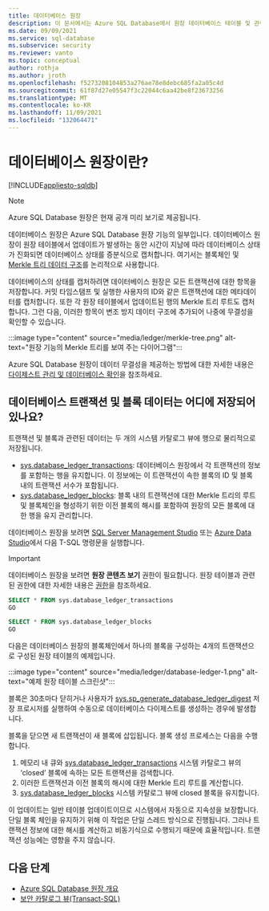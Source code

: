 ```yaml
---
title: 데이터베이스 원장
description: 이 문서에서는 Azure SQL Database에서 원장 데이터베이스 테이블 및 관련 보기에 대한 정보를 제공합니다.
ms.date: 09/09/2021
ms.service: sql-database
ms.subservice: security
ms.reviewer: vanto
ms.topic: conceptual
author: rothja
ms.author: jroth
ms.openlocfilehash: f5273208104853a276ae78e8debc685fa2a05c4d
ms.sourcegitcommit: 61f87d27e05547f3c22044c6aa42be8f23673256
ms.translationtype: MT
ms.contentlocale: ko-KR
ms.lasthandoff: 11/09/2021
ms.locfileid: "132064471"
---
```

# <a name="what-is-the-database-ledger"></a>데이터베이스 원장이란?

[!INCLUDE[appliesto-sqldb](../includes/appliesto-sqldb.md)]

> [!NOTE]
> Azure SQL Database 원장은 현재 공개 미리 보기로 제공됩니다.

데이터베이스 원장은 Azure SQL Database 원장 기능의 일부입니다. 데이터베이스 원장이 원장 테이블에서 업데이트가 발생하는 동안 시간이 지남에 따라 데이터베이스 상태가 진화되면 데이터베이스 상태를 증분식으로 캡처합니다. 여기서는 블록체인 및 [Merkle 트리 데이터 구조](/archive/msdn-magazine/2018/march/blockchain-blockchain-fundamentals)를 논리적으로 사용합니다. 

데이터베이스의 상태를 캡처하려면 데이터베이스 원장은 모든 트랜잭션에 대한 항목을 저장합니다. 커밋 타임스탬프 및 실행한 사용자의 ID와 같은 트랜잭션에 대한 메타데이터를 캡처합니다. 또한 각 원장 테이블에서 업데이트된 행의 Merkle 트리 루트도 캡처합니다. 그런 다음, 이러한 항목이 변조 방지 데이터 구조에 추가되어 나중에 무결성을 확인할 수 있습니다.

:::image type="content" source="media/ledger/merkle-tree.png" alt-text="원장 기능의 Merkle 트리를 보여 주는 다이어그램":::

Azure SQL Database 원장이 데이터 무결성을 제공하는 방법에 대한 자세한 내용은 [다이제스트 관리 및 데이터베이스 확인](ledger-digest-management-and-database-verification.md)을 참조하세요.

## <a name="where-are-database-transaction-and-block-data-stored"></a>데이터베이스 트랜잭션 및 블록 데이터는 어디에 저장되어 있나요?

트랜잭션 및 블록과 관련된 데이터는 두 개의 시스템 카탈로그 뷰에 행으로 물리적으로 저장됩니다.

- [sys.database_ledger_transactions](/sql/relational-databases/system-catalog-views/sys-database-ledger-transactions-transact-sql): 데이터베이스 원장에서 각 트랜잭션의 정보를 포함하는 행을 유지합니다. 이 정보에는 이 트랜잭션이 속한 블록의 ID 및 블록 내의 트랜잭션 서수가 포함됩니다. 
- [sys.database_ledger_blocks](/sql/relational-databases/system-catalog-views/sys-database-ledger-blocks-transact-sql): 블록 내의 트랜잭션에 대한 Merkle 트리의 루트 및 블록체인을 형성하기 위한 이전 블록의 해시를 포함하여 원장의 모든 블록에 대한 행을 유지 관리합니다.

데이터베이스 원장을 보려면 [SQL Server Management Studio](/sql/ssms/download-sql-server-management-studio-ssms) 또는 [Azure Data Studio](/sql/azure-data-studio/download-azure-data-studio)에서 다음 T-SQL 명령문을 실행합니다.

> [!IMPORTANT]
> 데이터베이스 원장을 보려면 **원장 콘텐츠 보기** 권한이 필요합니다. 원장 테이블과 관련된 권한에 대한 자세한 내용은 [권한](/sql/relational-databases/security/permissions-database-engine#asdbpermissions)을 참조하세요. 

```sql
SELECT * FROM sys.database_ledger_transactions
GO

SELECT * FROM sys.database_ledger_blocks
GO
```

다음은 데이터베이스 원장의 블록체인에서 하나의 블록을 구성하는 4개의 트랜잭션으로 구성된 원장 테이블의 예제입니다.

:::image type="content" source="media/ledger/database-ledger-1.png" alt-text="예제 원장 테이블 스크린샷":::

블록은 30초마다 닫히거나 사용자가 [sys.sp_generate_database_ledger_digest](/sql/relational-databases/system-stored-procedures/sys-sp-generate-database-ledger-digest-transact-sql) 저장 프로시저를 실행하여 수동으로 데이터베이스 다이제스트를 생성하는 경우에 발생합니다. 

블록을 닫으면 새 트랜잭션이 새 블록에 삽입됩니다. 블록 생성 프로세스는 다음을 수행합니다.

1. 메모리 내 큐와 [sys.database_ledger_transactions](/sql/relational-databases/system-catalog-views/sys-database-ledger-transactions-transact-sql) 시스템 카탈로그 뷰의 ‘closed’ 블록에 속하는 모든 트랜잭션을 검색합니다.
1. 이러한 트랜잭션과 이전 블록의 해시에 대한 Merkle 트리 루트를 계산합니다.
1. [sys.database_ledger_blocks](/sql/relational-databases/system-catalog-views/sys-database-ledger-blocks-transact-sql) 시스템 카탈로그 뷰에 closed 블록을 유지합니다. 

이 업데이트는 일반 테이블 업데이트이므로 시스템에서 자동으로 지속성을 보장합니다. 단일 블록 체인을 유지하기 위해 이 작업은 단일 스레드 방식으로 진행됩니다. 그러나 트랜잭션 정보에 대한 해시를 계산하고 비동기식으로 수행되기 때문에 효율적입니다. 트랜잭션 성능에는 영향을 주지 않습니다.   

## <a name="next-steps"></a>다음 단계

- [Azure SQL Database 원장 개요](ledger-overview.md) 
- [보안 카탈로그 뷰(Transact-SQL)](/sql/relational-databases/system-catalog-views/security-catalog-views-transact-sql)
